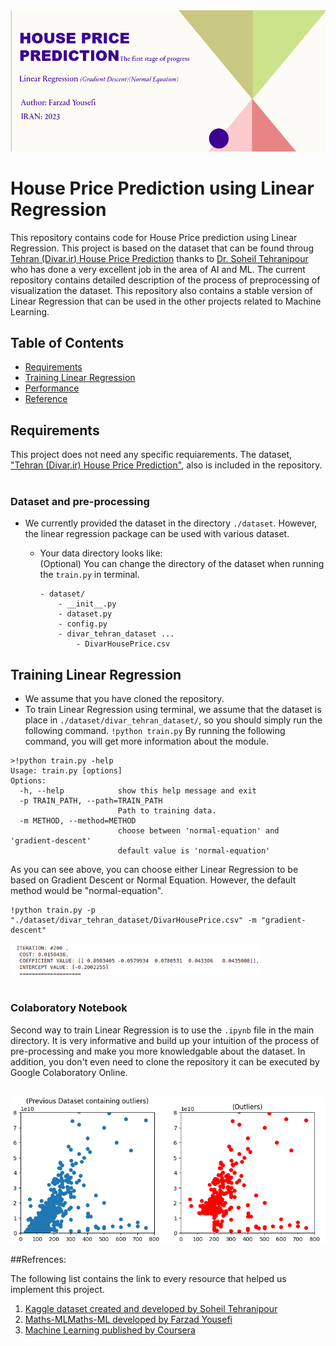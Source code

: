 <img src="./images/header.png" alt="header.png" width="1000" >

# House Price Prediction using Linear Regression
This repository contains code for House Price prediction using Linear Regression. This project is based on the dataset that can be found throug [Tehran (Divar.ir) House Price Prediction](https://www.kaggle.com/code/soheiltehranipour/tehran-divar-ir-house-price-prediction) thanks to [Dr. Soheil Tehranipour](https://www.kaggle.com/soheiltehranipour) who has done a very excellent job in the area of AI and ML. The current repository contains detailed description of the process of preprocessing of visualization the dataset. This repository also contains a stable version of Linear Regression that can be used in the other projects related to Machine Learning.



## Table of Contents
- <a href='#requirements'>Requirements</a>
- <a href='#training-linear-regression'> Training Linear Regression</a>
- <a href='#performance'>Performance</a>
- <a href='#references'>Reference</a>


## Requirements
This project does not need any specific requiarements. The dataset, ["Tehran (Divar.ir) House Price Prediction"](https://www.kaggle.com/code/soheiltehranipour/tehran-divar-ir-house-price-prediction), also is included in the repository.
<br><br>


### Dataset and pre-processing

- We currently provided the dataset in the directory `./dataset`. However, the linear regression package can be used with various dataset.  
 
    - Your data directory looks like:
      <br>(Optional) You can change the directory of the dataset when running the `train.py` in terminal.
        ```
        - dataset/
            - __init__.py
            - dataset.py
            - config.py
            - divar_tehran_dataset ...
                - DivarHousePrice.csv

        ```


## Training Linear Regression
- We assume that you have cloned the repository.
- To train Linear Regression using terminal, we assume that the dataset is place in `./dataset/divar_tehran_dataset/`, so you should simply run the following command. `!python train.py`
By running the following command, you will get more information about the module.
```
>!python train.py -help 
Usage: train.py [options]
Options:
  -h, --help            show this help message and exit
  -p TRAIN_PATH, --path=TRAIN_PATH
                        Path to training data.
  -m METHOD, --method=METHOD
                        choose between 'normal-equation' and 'gradient-descent'
                        default value is 'normal-equation'
```
As you can see above, you can choose either Linear Regression to be based on Gradient Descent or Normal Equation. However, the default method would be "normal-equation".
```
!python train.py -p "./dataset/divar_tehran_dataset/DivarHousePrice.csv" -m "gradient-descent"
```  
<img src="./images/training_process_GD.gif" alt="training_process_GD.gif" width="400" ><br><br>

### Colaboratory Notebook
Second way to train Linear Regression is to use the `.ipynb` file in the main directory. It is very informative and build up your intuition of the process of pre-processing and make you more knowledgable about the dataset. In addition, you don't even need to clone the repository it can be executed by Google Colaboratory Online.
<br><br>

<center><img src="./images/notebook_visualize.gif" alt="notebook_visualize.gif" width="700" ></center>


##Refrences:

The following list contains the link to every resource that helped us implement this project.

1.   [Kaggle dataset created and developed by Soheil Tehranipour ](https://www.kaggle.com/datasets/soheiltehranipour/divar-posts)
2.   [Maths-MLMaths-ML developed by Farzad Yousefi ](https://github.com/F-Yousefi/Maths-ML)
3.   [Machine Learning published by Coursera ](https://www.coursera.org/specializations/machine-learning-introduction)

